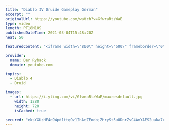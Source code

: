 ```yaml
---
title: "Diablo IV Druide Gameplay German"
excerpt: ""
originalUrl: https://youtube.com/watch?v=GfwraRtzWaE
type: video
length: PT18M10S
publishedDateTime: 2021-03-04T15:48:20Z
heat: 50

featuredContent: "<iframe width=\"800\" height=\"500\" frameborder=\"0\" src=\"https://www.youtube.com/embed/GfwraRtzWaE\" allow=\"accelerometer; autoplay; encrypted-media; gyroscope; picture-in-picture\" allowfullscreen></iframe>"

provider:
  name: Der Ryback
  domain: youtube.com

topics:
  - Diablo 4
  - Druid

images:
  - url: https://i.ytimg.com/vi/GfwraRtzWaE/maxresdefault.jpg
    width: 1280
    height: 720
    isCached: true

secured: "eksYXUzHF4o9Wpd1ttqOz1IhAdZEodojZHrySt5u8DnrZsC4AmYAES2uaka7cCpCqyfCNLC9/f7m1LRWpYOPZQ8WGGS/CkFSg4GWw5gTowZiAWho3cwhb+U3tmtOsmDBVatPFiYY0ayNvPJfx3c2dyhMXT8tSCHEkQwufYAPqsf5n0UAuFVrg1ma9aCBAqr7LtttwNKkX19YNZW6klbTASJ7qlWhN2QxTuuTx5tXb9PqqhwySJ9v5zdQTMu6/x9BkQl5mnHD8sEBQNFrIp3dzPTJLfck6O1nDXEmuCJL4KeVyXKiUEcq5SE9wfs7q265Qeyh83l3hozzPXu9cjjr86XxC/hEtpDMDh3edhZjCDZWkX+IeQCPzMw9U4BY34pJpR4AIfhuKPSoDfJaRMOFyO77hFHOnZGGw53UFru9XGw=;nBtusva3MrBxRPhnl51jTw=="
---
```


